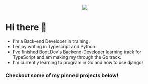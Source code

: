 <p align="center">
  <img src="https://api.boot.dev/v1/users/public/ee21e1fb-6675-4b13-93dd-b05f14c93fb8/thumbnail" >
</p>

# Hi there 👋

- I'm a Back-end Developer in training.
- I enjoy writing in Typescript and Python.
- I've finished Boot.Dev's Backend-Developer learning track for TypeScript and am making my through the Go track.
- I'm currently learning to program in Go and how to use django!

### Checkout some of my pinned projects below!

<!--
**rockefelm/rockefelm** is a ✨ _special_ ✨ repository because its `README.md` (this file) appears on your GitHub profile.

Here are some ideas to get you started:

- 🔭 I’m currently working on ...
- 🌱 I’m currently learning ...
- 👯 I’m looking to collaborate on ...
- 🤔 I’m looking for help with ...
- 💬 Ask me about ...
- 📫 How to reach me: ...
- 😄 Pronouns: ...
- ⚡ Fun fact: ..
-->
